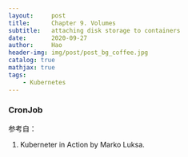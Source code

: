 ```yaml
---
layout:     post
title:      Chapter 9. Volumes
subtitle:   attaching disk storage to containers
date:       2020-09-27
author:     Hao
header-img: img/post/post_bg_coffee.jpg
catalog: true
mathjax: true
tags:
    - Kubernetes
---
```


### CronJob


参考自：
1. Kuberneter in Action by Marko Luksa.

